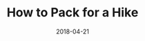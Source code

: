 ---
title: "How to Pack for a Hike"
description: "A poster with custom icons that explains how to pack a hiking pack"
categories:
dropCap: false
date: 2018-04-21
displayInMenu: false
displayInList: true
draft: false
resources:
- name: featuredImage
  src: "Hike-Mockup.png"
  params:
    description: "A Mockup of the Hiking Poster"
---